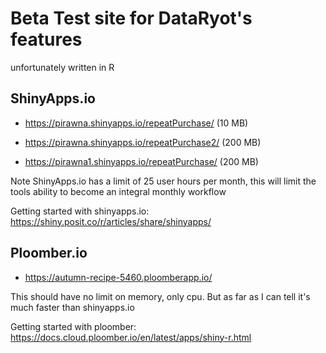 # Beta Test site for DataRyot's features
unfortunately written in R

## ShinyApps.io

- https://pirawna.shinyapps.io/repeatPurchase/ (10 MB)
     
- https://pirawna.shinyapps.io/repeatPurchase2/ (200 MB)
     
- https://pirawna1.shinyapps.io/repeatPurchase/ (200 MB)

Note ShinyApps.io has a limit of 25 user hours per month, this will limit the tools ability to become an integral monthly workflow 

Getting started with shinyapps.io: https://shiny.posit.co/r/articles/share/shinyapps/


## Ploomber.io

- https://autumn-recipe-5460.ploomberapp.io/

This should have no limit on memory, only cpu. But as far as I can tell it's much faster than shinyapps.io

Getting started with ploomber: https://docs.cloud.ploomber.io/en/latest/apps/shiny-r.html


